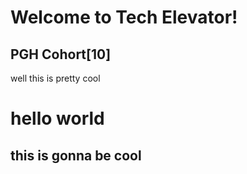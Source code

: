 # Welcome to Tech Elevator!
## PGH Cohort[10]

well this is pretty cool

# hello world
## this is gonna be cool
